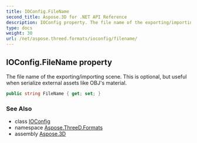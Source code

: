 ```yaml
---
title: IOConfig.FileName
second_title: Aspose.3D for .NET API Reference
description: IOConfig property. The file name of the exporting/importing scene. This is optional but useful when serialize external assets like OBJs material
type: docs
weight: 30
url: /net/aspose.threed.formats/ioconfig/filename/
---
```

## IOConfig.FileName property

The file name of the exporting/importing scene. This is optional, but useful when serialize external assets like OBJ's material.

```csharp
public string FileName { get; set; }
```

### See Also

* class [IOConfig](../)
* namespace [Aspose.ThreeD.Formats](../../ioconfig/)
* assembly [Aspose.3D](../../../)


